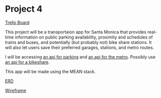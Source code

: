 # Project 4
[Trello Board](https://trello.com/b/VrvPHFuB/project-4#)  

This project will be a transportaion app for Santa Monica that provides real-time information on public parking availability, proximity and schedules of trains and buses, and potentially (but probably not) bike share stations. It will also let users save their preferred garages, stations, and metro routes.  

I will be accessing [an api for parking](https://parking.api.smgov.net/) and [an api for the metro](http://developer.metro.net/). Possibly use [an api for a bikeshare](https://app.socialbicycles.com/developer/).

This app will be made using the MEAN stack. 

[ERD](https://github.com/mrparvinsmith/project-4/blob/master/planning/ERD.jpg)

[Wireframe](https://github.com/mrparvinsmith/project-4/blob/master/planning/Wireframe.jpg)
